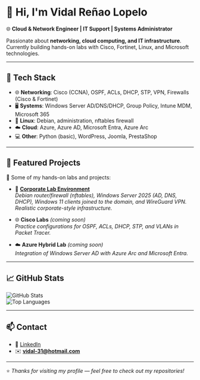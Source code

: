 # 👋 Hi, I'm Vidal Reñao Lopelo  

🌐 **Cloud & Network Engineer | IT Support | Systems Administrator**  

Passionate about **networking, cloud computing, and IT infrastructure**.  
Currently building hands-on labs with Cisco, Fortinet, Linux, and Microsoft technologies.  

---

## 🔧 Tech Stack
- 🌐 **Networking**: Cisco (CCNA), OSPF, ACLs, DHCP, STP, VPN, Firewalls (Cisco & Fortinet)  
- 🖥️ **Systems**: Windows Server AD/DNS/DHCP, Group Policy, Intune MDM, Microsoft 365  
- 🐧 **Linux**: Debian, administration, nftables firewall  
- ☁️ **Cloud**: Azure, Azure AD, Microsoft Entra, Azure Arc  
- 💻 **Other**: Python (basic), WordPress, Joomla, PrestaShop  

---

## 🚀 Featured Projects
📌 Some of my hands-on labs and projects:  

- 🏢 **[Corporate Lab Environment](https://github.com/vidal-renao-admin/Corporate-Lab-Environment)**  
  *Debian router/firewall (nftables), Windows Server 2025 (AD, DNS, DHCP), Windows 11 clients joined to the domain, and WireGuard VPN. Realistic corporate-style infrastructure.*  

- 🌐 **Cisco Labs** *(coming soon)*  
  *Practice configurations for OSPF, ACLs, DHCP, STP, and VLANs in Packet Tracer.*  

- ☁️ **Azure Hybrid Lab** *(coming soon)*  
  *Integration of Windows Server AD with Azure Arc and Microsoft Entra.*  

---

## 📈 GitHub Stats
![GitHub Stats](https://github-readme-stats.vercel.app/api?username=vidal-renao-admin&show_icons=true&theme=tokyonight)  
![Top Languages](https://github-readme-stats.vercel.app/api/top-langs/?username=vidal-renao-admin&layout=compact&theme=tokyonight)  

---

## 📫 Contact
- 💼 [LinkedIn](https://www.linkedin.com/in/vidalrenao) 
- ✉️ **vidal-31@hotmail.com**  

---
⭐️ *Thanks for visiting my profile — feel free to check out my repositories!*

